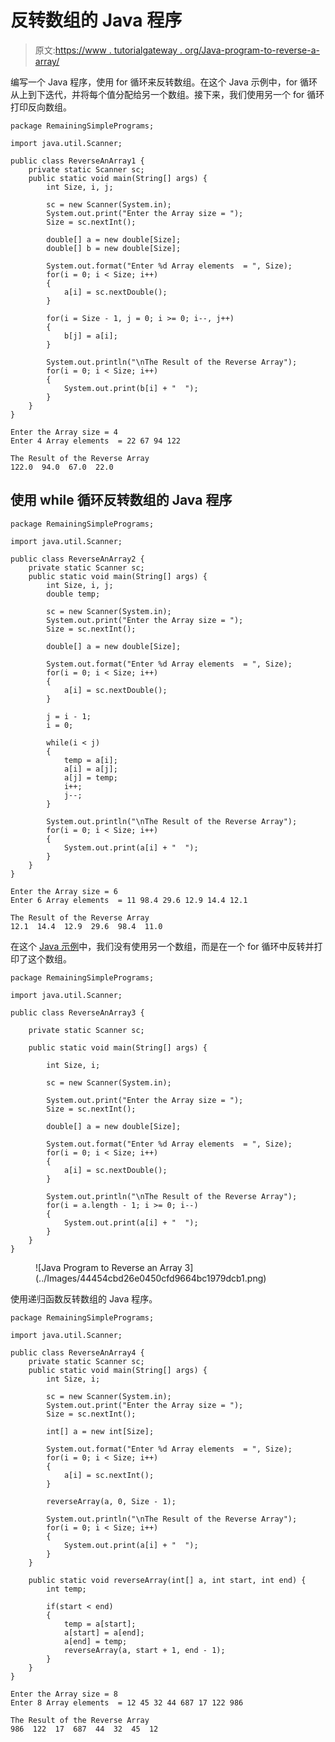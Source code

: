 # 反转数组的 Java 程序

> 原文:[https://www . tutorialgateway . org/Java-program-to-reverse-a-array/](https://www.tutorialgateway.org/java-program-to-reverse-an-array/)

编写一个 Java 程序，使用 for 循环来反转数组。在这个 Java 示例中，for 循环从上到下迭代，并将每个值分配给另一个数组。接下来，我们使用另一个 for 循环打印反向数组。

```
package RemainingSimplePrograms;

import java.util.Scanner;

public class ReverseAnArray1 {
	private static Scanner sc;
	public static void main(String[] args) {
		int Size, i, j;

		sc = new Scanner(System.in);		
		System.out.print("Enter the Array size = ");
		Size = sc.nextInt();

		double[] a = new double[Size];
		double[] b = new double[Size];

		System.out.format("Enter %d Array elements  = ", Size);
		for(i = 0; i < Size; i++) 
		{
			a[i] = sc.nextDouble();
		}

		for(i = Size - 1, j = 0; i >= 0; i--, j++) 
		{
			b[j] = a[i];
		}

		System.out.println("\nThe Result of the Reverse Array");
		for(i = 0; i < Size; i++) 
		{
			System.out.print(b[i] + "  ");
		}
	}
}
```

```
Enter the Array size = 4
Enter 4 Array elements  = 22 67 94 122

The Result of the Reverse Array
122.0  94.0  67.0  22.0 
```

## 使用 while 循环反转数组的 Java 程序

```
package RemainingSimplePrograms;

import java.util.Scanner;

public class ReverseAnArray2 {
	private static Scanner sc;
	public static void main(String[] args) {
		int Size, i, j;
		double temp;

		sc = new Scanner(System.in);		
		System.out.print("Enter the Array size = ");
		Size = sc.nextInt();

		double[] a = new double[Size];

		System.out.format("Enter %d Array elements  = ", Size);
		for(i = 0; i < Size; i++) 
		{
			a[i] = sc.nextDouble();
		}

		j = i - 1;
		i = 0;

		while(i < j) 
		{
			temp = a[i];
			a[i] = a[j];
			a[j] = temp;
			i++;
			j--;
		}

		System.out.println("\nThe Result of the Reverse Array");
		for(i = 0; i < Size; i++) 
		{
			System.out.print(a[i] + "  ");
		}
	}
}
```

```
Enter the Array size = 6
Enter 6 Array elements  = 11 98.4 29.6 12.9 14.4 12.1

The Result of the Reverse Array
12.1  14.4  12.9  29.6  98.4  11.0 
```

在这个 [Java 示例](https://www.tutorialgateway.org/learn-java-programs/)中，我们没有使用另一个数组，而是在一个 for 循环中反转并打印了这个数组。

```
package RemainingSimplePrograms;

import java.util.Scanner;

public class ReverseAnArray3 {

	private static Scanner sc;

	public static void main(String[] args) {

		int Size, i;

		sc = new Scanner(System.in);

		System.out.print("Enter the Array size = ");
		Size = sc.nextInt();	

		double[] a = new double[Size];

		System.out.format("Enter %d Array elements  = ", Size);
		for(i = 0; i < Size; i++) 
		{
			a[i] = sc.nextDouble();
		}

		System.out.println("\nThe Result of the Reverse Array");
		for(i = a.length - 1; i >= 0; i--) 
		{
			System.out.print(a[i] + "  ");
		}
	}
}
```

<figure class="wp-block-image size-large">![Java Program to Reverse an Array 3](../Images/44454cbd26e0450cfd9664bc1979dcb1.png)</figure>

使用递归函数反转数组的 Java 程序。

```
package RemainingSimplePrograms;

import java.util.Scanner;

public class ReverseAnArray4 {
	private static Scanner sc;
	public static void main(String[] args) {
		int Size, i;

		sc = new Scanner(System.in);		
		System.out.print("Enter the Array size = ");
		Size = sc.nextInt();

		int[] a = new int[Size];

		System.out.format("Enter %d Array elements  = ", Size);
		for(i = 0; i < Size; i++) 
		{
			a[i] = sc.nextInt();
		}

		reverseArray(a, 0, Size - 1);

		System.out.println("\nThe Result of the Reverse Array");
		for(i = 0; i < Size; i++) 
		{
			System.out.print(a[i] + "  ");
		}
	}

	public static void reverseArray(int[] a, int start, int end) {
		int temp;

		if(start < end)
		{
			temp = a[start];
			a[start] = a[end];
			a[end] = temp;
			reverseArray(a, start + 1, end - 1);
		}
	}
}
```

```
Enter the Array size = 8
Enter 8 Array elements  = 12 45 32 44 687 17 122 986

The Result of the Reverse Array
986  122  17  687  44  32  45  12 
```